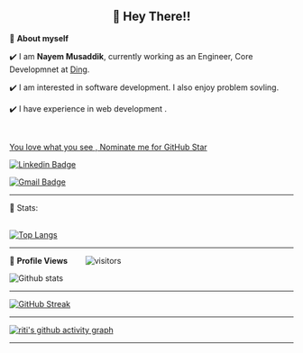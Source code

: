 <!-- README FILE CODE -->



<!-- WAKING HAND WITH GOOD TO HAVE YOU TEXT-->
<h2 align=center>👋 Hey There!!</h2>


<!--ABOUT ME CODE-->
🌱 **About myself**<br>

✔️ I am **Nayem Musaddik**, currently working as an Engineer, Core Developmnet at <a href="https://ding.com">Ding</a>. <br>

✔️ I am interested in software development. I also enjoy problem sovling. <br>

✔️ I have experience in web development .<br>


<br>


<!--NOMINATION FOR STAR GIT LINK CODE-->
<a href="https://stars.github.com/nominate/">You love what you see , Nominate me for GitHub Star </a>


<!-- SOCAIL MEDIA HANDLES -->
[![Linkedin Badge](https://img.shields.io/badge/-NayemMusaddik-blue?style=flat-square&logo=Linkedin&logoColor=white&link=https://www.linkedin.com/in/nayemmusaddik/)](https://www.linkedin.com/in/nayemmusaddik/)

[![Gmail Badge](https://img.shields.io/badge/-nayemmusaddik@gmail.com-c14438?style=flat-square&logo=Gmail&logoColor=white&link=mailto:nayemmusaddik@gmail.com)](mailto:nayemmusaddik@gmail.com)

---

<!-- STATISTICS ABOUT PROFILE -->

 📶 Stats:<br><br>
 
 
<!--  TOP LANGUAGES STATISTICS -->
 [![Top Langs](https://github-readme-stats.vercel.app/api/top-langs/?username=nayemmusaddik&theme=dark&layout=compact&align=right&width=40%)](https://github.com/anuraghazra/github-readme-stats)
 
 ---
 
<!--  PROFILES VIEWS -->
🌱 **Profile Views**&nbsp;&nbsp;&nbsp;&nbsp;&nbsp;&nbsp;&nbsp;
![visitors](https://profile-counter.glitch.me/nayemmusaddik/count.svg?align=center)


<!-- GITHUB STATISTICS -->
 ![Github stats](https://github-readme-stats.vercel.app/api?username=nayemmusaddik)  
 
 
 <hr>
 
<!--  CONTRIBUTION AND STREAK BLOCK -->
 [![GitHub Streak](https://github-readme-streak-stats.herokuapp.com/?user=nayemmusaddik&currStreakNum=2FD3EB&fire=pink&sideLabels=F00&theme=nightowl)](https://git.io/streak-stats)       
         

---
 
<!-- ACTIVITY GRAPH TRACKER -->
[![riti's github activity graph](https://activity-graph.herokuapp.com/graph?username=nayemmusaddik&theme=react-dark)](https://github.com/nayemmusaddik/github-readme-activity-graph)

  

---
  </code>
</p>


<!-- ![My github stats](https://github-readme-stats.vercel.app/api?username=nayemmusaddik&show_icons=true&title_color=fff&icon_color=79ff97&text_color=9f9f9f&bg_color=151515&count_private=true&width=40%&align=left) 
<center><img src="https://logimp.files.wordpress.com/2019/01/viral-p-1.gif?w=736&zoom=2" align="right" width="30%"></center>




 -->
